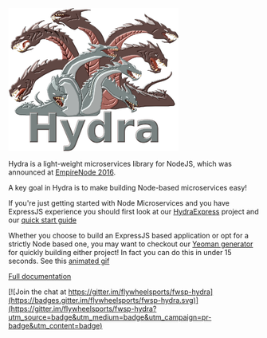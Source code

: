 ![](hydra.png)

Hydra is a light-weight microservices library for NodeJS, which was announced at [EmpireNode 2016](http://empirenode.org/).

A key goal in Hydra is to make building Node-based microservices easy! 

If you're just getting started with Node Microservices and you have ExpressJS experience you should first look at our [HydraExpress](https://github.com/flywheelsports/fwsp-hydra-express) project and our [quick start guide](quickstart.md)

Whether you choose to build an ExpressJS based application or opt for a strictly Node based one, you may want to checkout our [Yeoman generator](https://github.com/flywheelsports/generator-fwsp-hydra) for quickly building either project! In fact you can do this in under 15 seconds. See this [animated gif](microservice.gif)

[Full documentation](documentation.md)


[![Join the chat at https://gitter.im/flywheelsports/fwsp-hydra](https://badges.gitter.im/flywheelsports/fwsp-hydra.svg)](https://gitter.im/flywheelsports/fwsp-hydra?utm_source=badge&utm_medium=badge&utm_campaign=pr-badge&utm_content=badge)